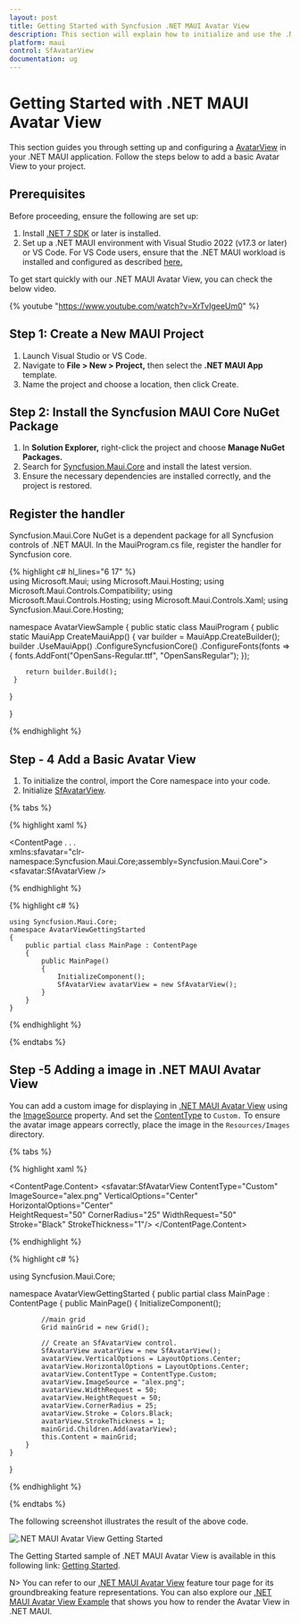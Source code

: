 ```yaml
---
layout: post
title: Getting Started with Syncfusion .NET MAUI Avatar View
description: This section will explain how to initialize and use the .NET MAUI Avatar View control in simple way.
platform: maui
control: SfAvatarView
documentation: ug
---
```


# Getting Started with .NET MAUI Avatar View

This section guides you through setting up and configuring a [AvatarView](https://help.syncfusion.com/cr/maui/Syncfusion.Maui.Core.SfAvatarView.html?tabs=tabid-1) in your .NET MAUI application. Follow the steps below to add a basic Avatar View to your project.

## Prerequisites

Before proceeding, ensure the following are set up:
1. Install [.NET 7 SDK](https://dotnet.microsoft.com/en-us/download/dotnet/7.0) or later is installed.
1. Set up a .NET MAUI environment with Visual Studio 2022 (v17.3 or later) or VS Code. For VS Code users, ensure that the .NET MAUI workload is installed and configured as described [here.](https://learn.microsoft.com/en-us/dotnet/maui/get-started/installation?view=net-maui-8.0&tabs=visual-studio-code)

To get start quickly with our .NET MAUI Avatar View, you can check the below video.

{% youtube "https://www.youtube.com/watch?v=XrTvIgeeUm0" %}

## Step 1: Create a New MAUI Project

1. Launch Visual Studio or VS Code.
1. Navigate to **File > New > Project,** then select the **.NET MAUI App** template.
1. Name the project and choose a location, then click Create.

## Step 2: Install the Syncfusion MAUI Core NuGet Package

1. In **Solution Explorer,** right-click the project and choose **Manage NuGet Packages.**
1. Search for [Syncfusion.Maui.Core](https://www.nuget.org/packages/Syncfusion.Maui.Core/) and install the latest version.
1. Ensure the necessary dependencies are installed correctly, and the project is restored.

## Register the handler

Syncfusion.Maui.Core NuGet is a dependent package for all Syncfusion controls of .NET MAUI. In the MauiProgram.cs file, register the handler for Syncfusion core.

{% highlight c# hl_lines="6 17" %}   
using Microsoft.Maui;
using Microsoft.Maui.Hosting;
using Microsoft.Maui.Controls.Compatibility;
using Microsoft.Maui.Controls.Hosting;
using Microsoft.Maui.Controls.Xaml;
using Syncfusion.Maui.Core.Hosting;

namespace AvatarViewSample
{
  public static class MauiProgram
  {
	public static MauiApp CreateMauiApp()
	{
		var builder = MauiApp.CreateBuilder();
		builder
		.UseMauiApp<App>()
		.ConfigureSyncfusionCore()
		.ConfigureFonts(fonts =>
		{
			fonts.AddFont("OpenSans-Regular.ttf", "OpenSansRegular");
		});

		return builder.Build();
	 }
   
  }

}     

{% endhighlight %}


## Step - 4  Add a Basic Avatar View

1. To initialize the control, import the Core namespace into your code.
1. Initialize [SfAvatarView](https://help.syncfusion.com/cr/maui/Syncfusion.Maui.Core.SfAvatarView.html?tabs=tabid-1).

{% tabs %}

{% highlight xaml %}

<ContentPage
    . . .    
    xmlns:sfavatar="clr-namespace:Syncfusion.Maui.Core;assembly=Syncfusion.Maui.Core">
    <Grid>
        <sfavatar:SfAvatarView />
    </Grid>
</ContentPage>

{% endhighlight %}

{% highlight c# %}

    using Syncfusion.Maui.Core;
    namespace AvatarViewGettingStarted
    {
        public partial class MainPage : ContentPage
        {
            public MainPage()
            {
                InitializeComponent();           
                SfAvatarView avatarView = new SfAvatarView();
            }
        }   
    }

{% endhighlight %}

{% endtabs %}

## Step -5 Adding a image in .NET MAUI Avatar View

You can add a custom image for displaying in [.NET MAUI Avatar View](https://help.syncfusion.com/cr/maui/Syncfusion.Maui.Core.SfAvatarView.html?tabs=tabid-1) using the [ImageSource](https://help.syncfusion.com/cr/maui/Syncfusion.Maui.Core.SfAvatarView.html#Syncfusion_Maui_Core_SfAvatarView_ImageSource) property. And set the [ContentType](https://help.syncfusion.com/cr/maui/Syncfusion.Maui.Core.SfAvatarView.html#Syncfusion_Maui_Core_SfAvatarView_ContentType) to `Custom.` To ensure the avatar image appears correctly, place the image in the `Resources/Images` directory.

{% tabs %}

{% highlight xaml %}

<ContentPage.Content>
<Grid>
    <sfavatar:SfAvatarView ContentType="Custom"
                           ImageSource="alex.png"
                           VerticalOptions="Center"
                           HorizontalOptions="Center"   
                           HeightRequest="50"
                           CornerRadius="25"
                           WidthRequest="50" 
                           Stroke="Black"
                           StrokeThickness="1"/>
</Grid>
</ContentPage.Content>

{% endhighlight %}

{% highlight c# %}

using Syncfusion.Maui.Core;

namespace AvatarViewGettingStarted
{
    public partial class MainPage : ContentPage
    {
        public MainPage()
        {
            InitializeComponent();
            
	        //main grid
            Grid mainGrid = new Grid();

            // Create an SfAvatarView control.
            SfAvatarView avatarView = new SfAvatarView();
            avatarView.VerticalOptions = LayoutOptions.Center;
            avatarView.HorizontalOptions = LayoutOptions.Center;
            avatarView.ContentType = ContentType.Custom;
            avatarView.ImageSource = "alex.png";
            avatarView.WidthRequest = 50;
            avatarView.HeightRequest = 50;
            avatarView.CornerRadius = 25;
            avatarView.Stroke = Colors.Black;
            avatarView.StrokeThickness = 1;
            mainGrid.Children.Add(avatarView);
            this.Content = mainGrid;
        }
    }
}
 
{% endhighlight %}

{% endtabs %}

The following screenshot illustrates the result of the above code.

![.NET MAUI Avatar View Getting Started](GettingStarted_Images/Getting_Started_Sample.png) 

The Getting Started sample of .NET MAUI Avatar View is available in this following link: [Getting Started](https://github.com/SyncfusionExamples/maui-avatarview-samples). 

N> You can refer to our [.NET MAUI Avatar View](https://www.syncfusion.com/maui-controls/maui-avatarview) feature tour page for its groundbreaking feature representations. You can also explore our [.NET MAUI Avatar View Example](https://github.com/syncfusion/maui-demos/tree/master/MAUI/AvatarView) that shows you how to render the Avatar View in .NET MAUI.